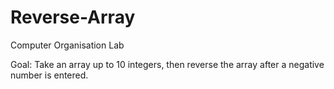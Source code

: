 # Reverse-Array

Computer Organisation Lab

Goal: Take an array up to 10 integers, then reverse the array after a negative number is entered. 
